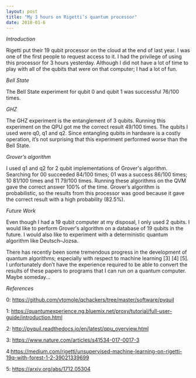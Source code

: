 ```yaml
---
layout: post
title: "My 3 hours on Rigetti’s quantum processor"
date: 2018-01-6
---
```


*Introduction*

Rigetti put their 19 qubit processor on the cloud at the end of last year. I was one of the first people to request access to it. I had the privilege of using this processor for 3 hours yesterday. Although I did not have a lot of time to play with all of the qubits that were on that computer; I had a lot of fun.

*Bell State*

The Bell State experiment for qubit 0 and qubit 1 was successful 76/100 times.

*GHZ*

The GHZ experiment is the entanglement of 3 qubits. Running this experiment on the QPU got me the correct result 49/100 times.  The qubits I used were  q0, q1 and q2.  Since entangling qubits in hardware is a costly operation, it’s not surprising that this experiment performed worse than the Bell State.

*Grover’s algorithm*

I used q1 and q2 for 2 qubit implementations of Grover's algorithm. Searching for 00 succeeded 84/100 times; 01 was a success 86/100 times; 10 81/100 times and 11 79/100 times. Running these algorithms on the QVM gave the correct answer 100% of the time. Grover’s algorithm is probabilistic, so the results from this processor was good because it gave the correct result with a high probability (82.5%).

*Future Work*

Even though I had a 19 qubit computer at my disposal, I only used 2 qubits. I would like to perform Grover's algorithm on a database of 19 qubits in the future.  I would also like to experiment with a deterministic quantum algorithm like Deutsch–Jozsa.

There has recently been some tremendous progress in the development of quantum algorithms; especially with respect to machine learning [3] [4] [5].  I unfortunately don’t have the experience required to be able to convert the results of these papers to programs that I can run on a quantum computer. Maybe someday...


*References*

0: https://github.com/vtomole/qchackers/tree/master/software/pyquil

1: https://quantumexperience.ng.bluemix.net/proxy/tutorial/full-user-guide/introduction.html

2: http://pyquil.readthedocs.io/en/latest/qpu_overview.html

3: https://www.nature.com/articles/s41534-017-0017-3

4:https://medium.com/rigetti/unsupervised-machine-learning-on-rigetti-19q-with-forest-1-2-39021339699

5: https://arxiv.org/abs/1712.05304





